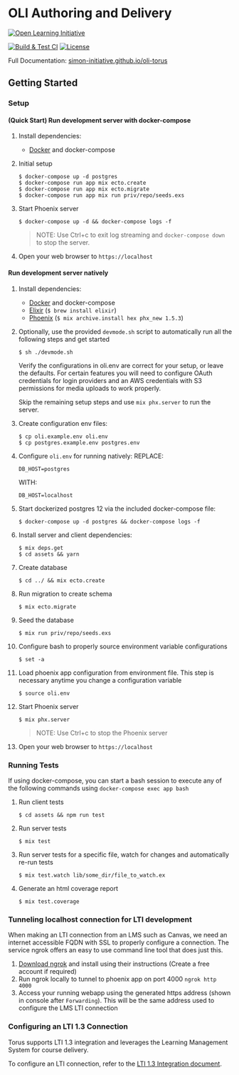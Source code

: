 # OLI Authoring and Delivery

[![Open Learning Initiative](https://oli.cmu.edu/wp-content/uploads/2018/10/oli-logo-78px-high-1.svg)](http://oli.cmu.edu/)

[![Build & Test CI](https://github.com/Simon-Initiative/oli-torus/workflows/Build%20&%20Test%20CI/badge.svg?branch=master)](https://github.com/Simon-Initiative/oli-torus/actions?query=workflow%3A%22Build+%26+Test+CI%22)
[![License](https://img.shields.io/badge/license-MIT-green.svg)](https://github.com/Simon-Initiative/authoring-client/blob/master/LICENSE)

Full Documentation: [simon-initiative.github.io/oli-torus](https://simon-initiative.github.io/oli-torus/Oli.html)

## Getting Started

### Setup
#### (Quick Start) Run development server with docker-compose

1. Install dependencies:
    - [Docker](https://www.docker.com/) and docker-compose

1. Initial setup
    ```
    $ docker-compose up -d postgres
    $ docker-compose run app mix ecto.create
    $ docker-compose run app mix ecto.migrate
    $ docker-compose run app mix run priv/repo/seeds.exs
    ```

1. Start Phoenix server
    ```
    $ docker-compose up -d && docker-compose logs -f
    ```
    > NOTE: Use Ctrl+c to exit log streaming and `docker-compose down` to stop the server.

1. Open your web browser to `https://localhost`

#### Run development server natively

1. Install dependencies:
    - [Docker](https://www.docker.com/) and docker-compose
    - [Elixir](https://elixir-lang.org/) (`$ brew install elixir`)
    - [Phoenix](https://www.phoenixframework.org/) (`$ mix archive.install hex phx_new 1.5.3`)

1. Optionally, use the provided `devmode.sh` script to automatically run all the following steps and get started
   ```
   $ sh ./devmode.sh
   ```

   Verify the configurations in oli.env are correct for your setup, or leave the defaults. For certain features
   you will need to configure OAuth credentials for login providers and an AWS credentials
   with S3 permissions for media uploads to work properly.

   Skip the remaining setup steps and use `mix phx.server` to run the server.

1. Create configuration env files:
    ```
    $ cp oli.example.env oli.env
    $ cp postgres.example.env postgres.env
    ```

1. Configure `oli.env` for running natively:
    REPLACE:
    ```
    DB_HOST=postgres
    ```

    WITH:
    ```
    DB_HOST=localhost
    ```

1. Start dockerized postgres 12 via the included docker-compose file:
    ```
    $ docker-compose up -d postgres && docker-compose logs -f
    ```

1. Install server and client dependencies:
    ```
    $ mix deps.get
    $ cd assets && yarn
    ```

1. Create database
    ```
    $ cd ../ && mix ecto.create
    ```

1. Run migration to create schema
    ```
    $ mix ecto.migrate
    ```

1. Seed the database
    ```
    $ mix run priv/repo/seeds.exs
    ```

1. Configure bash to properly source environment variable configurations
   ```
   $ set -a
   ```

1. Load phoenix app configuration from environment file. This step is necessary anytime you change a configuration variable
    ```
    $ source oli.env
    ```

1. Start Phoenix server
    ```
    $ mix phx.server
    ```
    > NOTE: Use Ctrl+c to stop the Phoenix server

1. Open your web browser to `https://localhost`


### Running Tests

If using docker-compose, you can start a bash session to execute any of the following commands using `docker-compose exec app bash`

1. Run client tests
    ```
    $ cd assets && npm run test
    ```

1. Run server tests
    ```
    $ mix test
    ```

1. Run server tests for a specific file, watch for changes and automatically re-run tests
    ```
    $ mix test.watch lib/some_dir/file_to_watch.ex
    ```

1. Generate an html coverage report
    ```
    $ mix test.coverage
    ```

### Tunneling localhost connection for LTI development

When making an LTI connection from an LMS such as Canvas, we need an internet accessible FQDN with SSL to properly configure a connection. The service ngrok offers an easy to use command line tool that does just this.

1. [Download ngrok](https://ngrok.com/) and install using their instructions (Create a free account if required)
1. Run ngrok locally to tunnel to phoenix app on port 4000
        ```
        ngrok http 4000
        ```
1. Access your running webapp using the generated https address (shown in console after `Forwarding`). This will be the same address used to configure the LMS LTI connection

### Configuring an LTI 1.3 Connection

Torus supports LTI 1.3 integration and leverages the Learning Management System for course delivery.

To configure an LTI connection, refer to the [LTI 1.3 Integration document](./docs/LTI1.3.md).
